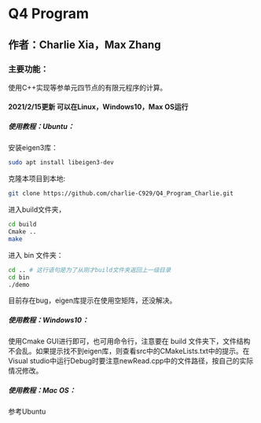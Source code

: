 # Q4 Program

## 作者：Charlie Xia，Max Zhang

### 主要功能：

使用C++实现等参单元四节点的有限元程序的计算。

#### 2021/2/15更新 可以在Linux，Windows10，Max OS运行

##### 使用教程：Ubuntu：

安装eigen3库：

```bash
sudo apt install libeigen3-dev
```

克隆本项目到本地:

```bash
git clone https://github.com/charlie-C929/Q4_Program_Charlie.git
```

进入build文件夹，

```bash
cd build
Cmake .. 
make
```

进入 bin 文件夹：

```bash
cd .. # 这行语句是为了从刚才build文件夹返回上一级目录
cd bin
./demo
```

目前存在bug，eigen库提示在使用空矩阵，还没解决。

##### 使用教程：Windows10：

使用Cmake GUI进行即可，也可用命令行，注意要在 build 文件夹下，文件结构不会乱。如果提示找不到eigen库，则查看src中的CMakeLists.txt中的提示。在Visual studio中运行Debug时要注意newRead.cpp中的文件路径，按自己的实际情况修改。

##### 使用教程：Mac OS：

参考Ubuntu